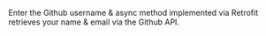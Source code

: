 Enter the Github username & async method implemented via Retrofit retrieves your name & email via the Github API.
